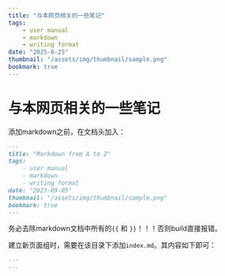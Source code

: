 ```yaml
---
title: "与本网页相关的一些笔记"
tags:
    - user manual
    - markdown
    - writing format
date: "2025-6-25"
thumbnail: "/assets/img/thumbnail/sample.png"
bookmark: true
---
```


# 与本网页相关的一些笔记
添加markdown之前，在文档头加入：

```markdown
---
title: "Markdown from A to Z"
tags:
    - user manual
    - markdown
    - writing format
date: "2023-09-05"
thumbnail: "/assets/img/thumbnail/sample.png"
bookmark: true
---
```

务必去除markdown文档中所有的`{{` 和 `}}`！！！否则build直接报错。

建立新页面组时，需要在该目录下添加`index.md`。其内容如下即可：
```markdown
---
---
```
